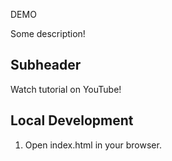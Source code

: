 DEMO

Some description!

## Subheader

Watch tutorial on YouTube!

## Local Development

1. Open index.html in your browser.